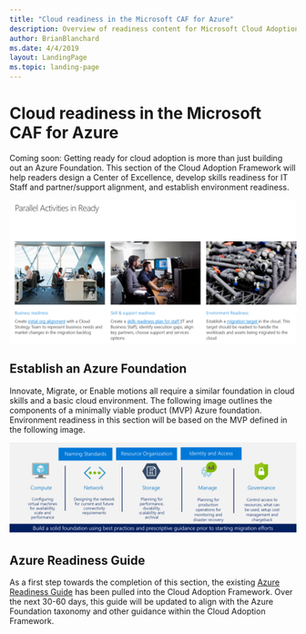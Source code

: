 ```yaml
---
title: "Cloud readiness in the Microsoft CAF for Azure"
description: Overview of readiness content for Microsoft Cloud Adoption Framework for Azure
author: BrianBlanchard
ms.date: 4/4/2019
layout: LandingPage
ms.topic: landing-page
---
```


# Cloud readiness in the Microsoft CAF for Azure

Coming soon: Getting ready for cloud adoption is more than just building out an Azure Foundation. This section of the Cloud Adoption Framework will help readers design a Center of Excellence, develop skills readiness for IT Staff and partner/support alignment, and establish environment readiness.

![Overview of the Ready section of CAF](../_images/ready/overview.png)

## Establish an Azure Foundation

Innovate, Migrate, or Enable motions all require a similar foundation in cloud skills and a basic cloud environment. The following image outlines the components of a minimally viable product (MVP) Azure foundation. Environment readiness in this section will be based on the MVP defined in the following image.

![Azure foundation](../_images/ready/AzureFoundation.png)

## Azure Readiness Guide

As a first step towards the completion of this section, the existing [Azure Readiness Guide](./azure-readiness-guide/index.md) has been pulled into the Cloud Adoption Framework. Over the next 30-60 days, this guide will be updated to align with the Azure Foundation taxonomy and other guidance within the Cloud Adoption Framework.
